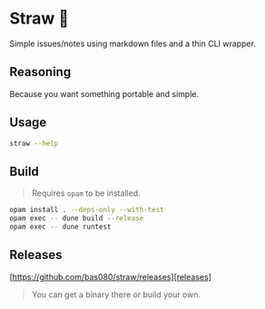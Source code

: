 # Straw 🌾

Simple issues/notes using markdown files and a thin CLI wrapper.

## Reasoning

Because you want something portable and simple.

## Usage

```sh
straw --help
```

## Build

> Requires `opam` to be installed.

```sh
opam install . --deps-only --with-test
opam exec -- dune build --release
opam exec -- dune runtest
```

## Releases

[https://github.com/bas080/straw/releases][releases]

> You can get a binary there or build your own.

[releases]:https://github.com/bas080/straw/releases
